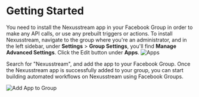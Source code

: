 # Getting Started
You need to install the Nexusstream app in your Facebook Group in order to make any API calls, or use any prebuilt triggers or actions. To install Nexusstream, navigate to the group where you're an administrator, and in the left sidebar, under **Settings** > **Group Settings**, you'll find **Manage Advanced Settings**. Click the Edit button under **Apps**.
![Apps](https://res.cloudinary.com/dpenc2lit/image/upload/v1687367319/mycology_fb_bpfmh3.png)

Search for "Nexusstream", and add the app to your Facebook Group. Once the Nexusstream app is successfully added to your group, you can start building automated workflows on Nexusstream using Facebook Groups.

![Add App to Group](https://res.cloudinary.com/dpenc2lit/image/upload/v1687367707/Screenshot_2023-06-21_at_10.12.35_AM_ua3z3p.png)